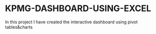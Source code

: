 # KPMG-DASHBOARD-USING-EXCEL
In this project I have created the interactive dashboard using pivot tables&charts 
